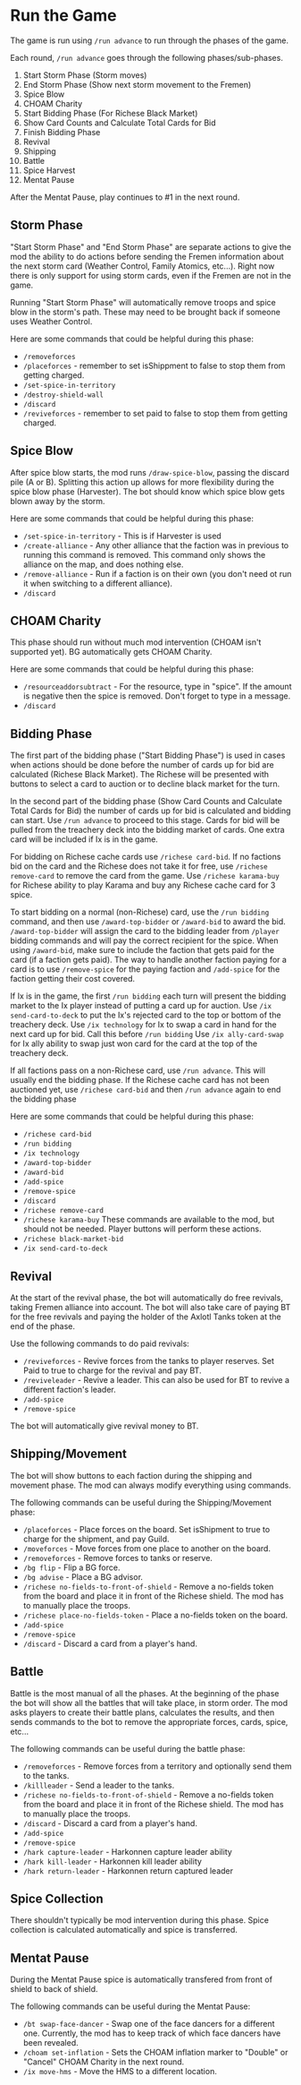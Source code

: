 # Run the Game
The game is run using `/run advance` to run through the phases of the game.

Each round, `/run advance` goes through the following phases/sub-phases.

1. Start Storm Phase (Storm moves)
2. End Storm Phase (Show next storm movement to the Fremen)
3. Spice Blow
4. CHOAM Charity
5. Start Bidding Phase (For Richese Black Market)
6. Show Card Counts and Calculate Total Cards for Bid
7. Finish Bidding Phase
8. Revival
9. Shipping
10. Battle
11. Spice Harvest
12. Mentat Pause

After the Mentat Pause, play continues to #1 in the next round.

## Storm Phase
"Start Storm Phase" and "End Storm Phase" are separate actions to give the mod the ability to do actions
before sending the Fremen information about the next storm card (Weather Control, Family Atomics, etc...).
Right now there is only support for using storm cards, even if the Fremen are not in the game.

Running "Start Storm Phase" will automatically remove troops and spice blow in the storm's path. These may
need to be brought back if someone uses Weather Control.

Here are some commands that could be helpful during this phase:
* `/removeforces`
* `/placeforces` - remember to set isShippment to false to stop them from getting charged.
* `/set-spice-in-territory`
* `/destroy-shield-wall`
* `/discard`
* `/reviveforces` - remember to set paid to false to stop them from getting charged.


## Spice Blow
After spice blow starts, the mod runs `/draw-spice-blow`, passing the discard pile (A or B).  Splitting this action
up allows for more flexibility during the spice blow phase (Harvester).  The bot should know which spice blow
gets blown away by the storm.

Here are some commands that could be helpful during this phase:
* `/set-spice-in-territory` - This is if Harvester is used
* `/create-alliance` - Any other alliance that the faction was in previous to running this command is removed.  This command only shows the alliance on the map, and does nothing else.
* `/remove-alliance` - Run if a faction is on their own (you don't need ot run it when switching to a different alliance).
* `/discard`

## CHOAM Charity
This phase should run without much mod intervention (CHOAM isn't supported yet). BG automatically gets CHOAM Charity.

Here are some commands that could be helpful during this phase:
* `/resourceaddorsubtract` - For the resource, type in "spice". If the amount is negative then the spice is removed. Don't forget to type in a message.
* `/discard`

## Bidding Phase
The first part of the bidding phase ("Start Bidding Phase") is used in cases when actions should be done before the number
of cards up for bid are calculated (Richese Black Market).  The Richese will be presented with buttons to select a card to auction or to decline black market for the turn.

In the second part of the bidding phase (Show Card Counts and Calculate Total Cards for Bid) the number of cards up for bid
is calculated and bidding can start. Use `/run advance` to proceed to this stage. Cards for bid will be pulled from the treachery deck into the bidding market of cards. One extra card will be included if Ix is in the game.

For bidding on Richese cache cards use `/richese card-bid`.
If no factions bid on the card and the Richese does not take it for free, use `/richese remove-card` to remove the card from the game.
Use `/richese karama-buy` for Richese ability to play Karama and buy any Richese cache card for 3 spice.

To start bidding on a normal (non-Richese) card, use the `/run bidding` command, and then use `/award-top-bidder` or `/award-bid` to award the bid.
`/award-top-bidder` will assign the card to the bidding leader from `/player` bidding commands and will pay the correct recipient for the spice.
When using `/award-bid`, make sure to include the faction that gets paid for the card (if a faction gets paid). The way to handle another faction paying for a card is to use `/remove-spice` for the paying faction and `/add-spice` for the faction getting their cost covered.

If Ix is in the game, the first `/run bidding` each turn will present the bidding market to the Ix player instead of putting a card up for auction.
Use `/ix send-card-to-deck` to put the Ix's rejected card to the top or bottom of the treachery deck.
Use `/ix technology` for Ix to swap a card in hand for the next card up for bid. Call this before `/run bidding`
Use `/ix ally-card-swap` for Ix ally ability to swap just won card for the card at the top of the treachery deck.

If all factions pass on a non-Richese card, use `/run advance`. This will usually end the bidding phase.
If the Richese cache card has not been auctioned yet, use `/richese card-bid` and then `/run advance` again to end the bidding phase

Here are some commands that could be helpful during this phase:
* `/richese card-bid`
* `/run bidding`
* `/ix technology`
* `/award-top-bidder`
* `/award-bid`
* `/add-spice`
* `/remove-spice`
* `/discard`
* `/richese remove-card`
* `/richese karama-buy`
These commands are available to the mod, but should not be needed. Player buttons will perform these actions.
* `/richese black-market-bid`
* `/ix send-card-to-deck`

## Revival
At the start of the revival phase, the bot will automatically do free revivals, taking Fremen alliance into account.
The bot will also take care of paying BT for the free revivals and paying the holder of the Axlotl Tanks token at the
end of the phase.

Use the following commands to do paid revivals:
* `/reviveforces` - Revive forces from the tanks to player reserves. Set Paid to true to charge for the revival and pay BT.
* `/reviveleader` - Revive a leader.  This can also be used for BT to revive a different faction's leader.
* `/add-spice`
* `/remove-spice`

The bot will automatically give revival money to BT.

## Shipping/Movement
The bot will show buttons to each faction during the shipping and movement phase.  The mod can always modify everything
using commands.

The following commands can be useful during the Shipping/Movement phase:
* `/placeforces` - Place forces on the board.  Set isShipment to true to charge for the shipment, and pay Guild.
* `/moveforces` - Move forces from one place to another on the board.
* `/removeforces` - Remove forces to tanks or reserve.
* `/bg flip` - Flip a BG force.
* `/bg advise` - Place a BG advisor.
* `/richese no-fields-to-front-of-shield` - Remove a no-fields token from the board and place it in front of the Richese shield.  The mod has to manually place the troops.
* `/richese place-no-fields-token` - Place a no-fields token on the board.
* `/add-spice`
* `/remove-spice`
* `/discard` - Discard a card from a player's hand.

## Battle
Battle is the most manual of all the phases.  At the beginning of the phase the bot will show all the battles that
will take place, in storm order.  The mod asks players to create their battle plans, calculates the results, and then
sends commands to the bot to remove the appropriate forces, cards, spice, etc...

The following commands can be useful during the battle phase:
* `/removeforces` - Remove forces from a territory and optionally send them to the tanks.
* `/killleader` - Send a leader to the tanks.
* `/richese no-fields-to-front-of-shield` - Remove a no-fields token from the board and place it in front of the Richese shield.  The mod has to manually place the troops.
* `/discard` - Discard a card from a player's hand.
* `/add-spice`
* `/remove-spice`
* `/hark capture-leader` - Harkonnen capture leader ability
* `/hark kill-leader` - Harkonnen kill leader ability
* `/hark return-leader` - Harkonnen return captured leader

## Spice Collection
There shouldn't typically be mod intervention during this phase.  Spice collection is calculated automatically and
spice is transferred.

## Mentat Pause
During the Mentat Pause spice is automatically transfered from front of shield to back of shield.

The following commands can be useful during the Mentat Pause:
* `/bt swap-face-dancer` - Swap one of the face dancers for a different one.  Currently, the mod has to keep track of which face dancers have been revealed.
* `/choam set-inflation` - Sets the CHOAM inflation marker to "Double" or "Cancel" CHOAM Charity in the next round.
* `/ix move-hms` - Move the HMS to a different location.
